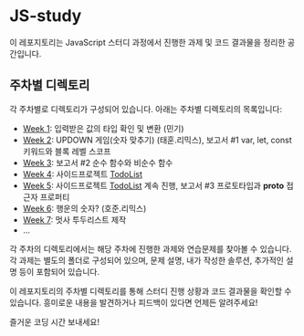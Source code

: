 # JS-study

이 레포지토리는 JavaScript 스터디 과정에서 진행한 과제 및 코드 결과물을 정리한 공간입니다.

## 주차별 디렉토리

각 주차별로 디렉토리가 구성되어 있습니다. 아래는 주차별 디렉토리의 목록입니다:

- [Week 1](./week%201): 입력받은 값의 타입 확인 및 변환 (민기)
- [Week 2](./week%202): UPDOWN 게임(숫자 맞추기) (태훈.리믹스), 
                        보고서 #1 var, let, const 키워드와 블록 레벨 스코프
- [Week 3](./week%203): 보고서 #2 순수 함수와 비순수 함수
- [Week 4](./week%204): 사이드프로젝트 [TodoList](https://github.com/mingking2/TodoList.git)
- [Week 5](./week%205): 사이드프로젝트 [TodoList](https://github.com/mingking2/TodoList.git) 계속 진행, 
                        보고서 #3 프로토타입과 __proto__ 접근자 프로퍼티
- [Week 6](./week%206): 행운의 숫자? (호준.리믹스)
- [Week 7](./week%207): 멋사 투두리스트 제작
- ...

각 주차의 디렉토리에서는 해당 주차에 진행한 과제와 연습문제를 찾아볼 수 있습니다. 각 과제는 별도의 폴더로 구성되어 있으며, 문제 설명, 내가 작성한 솔루션, 추가적인 설명 등이 포함되어 있습니다.

이 레포지토리의 주차별 디렉토리를 통해 스터디 진행 상황과 코드 결과물을 확인할 수 있습니다. 흥미로운 내용을 발견하거나 피드백이 있다면 언제든 알려주세요!

즐거운 코딩 시간 보내세요!

